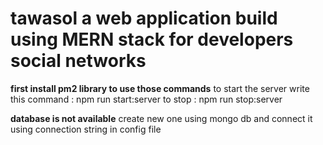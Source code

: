 # tawasol a web application build using MERN stack for developers social networks

**first install pm2 library to use those commands**
to start the server write this command : npm run start:server
to stop : npm run stop:server

**database is not available**
create new one using mongo db and connect it using
connection string in config file
